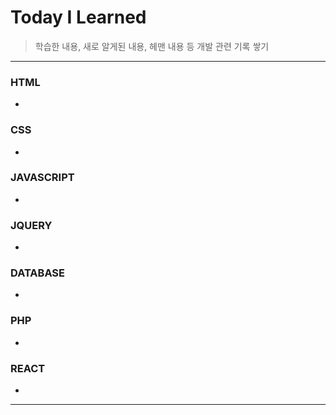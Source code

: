 # Today I Learned
>학습한 내용, 새로 알게된 내용, 헤맨 내용 등
>개발 관련 기록 쌓기
***
### HTML
-
### CSS
-
### JAVASCRIPT
-
### JQUERY
-
### DATABASE
-
### PHP
-
### REACT
-
***